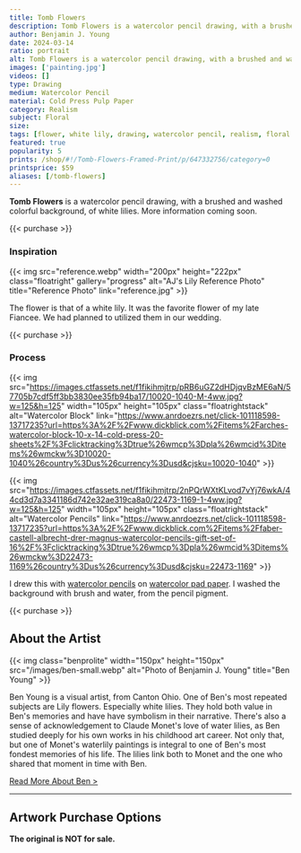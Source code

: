 ```yaml
---
title: Tomb Flowers
description: Tomb Flowers is a watercolor pencil drawing, with a brushed and washed colorful background, of white lilies.
author: Benjamin J. Young
date: 2024-03-14
ratio: portrait
alt: Tomb Flowers is a watercolor pencil drawing, with a brushed and washed colorful background, of white lilies.
images: ['painting.jpg']
videos: []
type: Drawing
medium: Watercolor Pencil
material: Cold Press Pulp Paper
category: Realism
subject: Floral
size: 
tags: [flower, white lily, drawing, watercolor pencil, realism, floral art]
featured: true
popularity: 5
prints: /shop/#!/Tomb-Flowers-Framed-Print/p/647332756/category=0
printsprice: $59
aliases: [/tomb-flowers]
---
```


**Tomb Flowers** is a watercolor pencil drawing, with a brushed and washed colorful background, of white lilies. More information coming soon.

{{< purchase >}}

### Inspiration ###

{{< img src="reference.webp" width="200px" height="222px" class="floatright" gallery="progress" alt="AJ's Lily Reference Photo" title="Reference Photo" link="reference.jpg" >}}

The flower is that of a white lily. It was the favorite flower of my late Fiancee. We had planned to utilized them in our wedding.

{{< purchase >}}

### Process ###

{{< img src="https://images.ctfassets.net/f1fikihmjtrp/pRB6uGZ2dHDjqvBzME6aN/57705b7cdf5ff3bb3830ee35fb94ba17/10020-1040-M-4ww.jpg?w=125&h=125" width="105px" height="105px" class="floatrightstack" alt="Watercolor Block" link="https://www.anrdoezrs.net/click-101118598-13717235?url=https%3A%2F%2Fwww.dickblick.com%2Fitems%2Farches-watercolor-block-10-x-14-cold-press-20-sheets%2F%3Fclicktracking%3Dtrue%26wmcp%3Dpla%26wmcid%3Ditems%26wmckw%3D10020-1040%26country%3Dus%26currency%3Dusd&cjsku=10020-1040" >}}

{{< img src="https://images.ctfassets.net/f1fikihmjtrp/2nPQrWXtKLvod7vYj76wkA/44cd3d7a3341186d742e32ae319ca8a0/22473-1169-1-4ww.jpg?w=125&h=125" width="105px" height="105px" class="floatrightstack" alt="Watercolor Pencils" link="https://www.anrdoezrs.net/click-101118598-13717235?url=https%3A%2F%2Fwww.dickblick.com%2Fitems%2Ffaber-castell-albrecht-drer-magnus-watercolor-pencils-gift-set-of-16%2F%3Fclicktracking%3Dtrue%26wmcp%3Dpla%26wmcid%3Ditems%26wmckw%3D22473-1169%26country%3Dus%26currency%3Dusd&cjsku=22473-1169" >}}

I drew this with [watercolor pencils](https://www.dpbolvw.net/click-101118598-13717235?url=https%3A%2F%2Fwww.dickblick.com%2Fitems%2Ffaber-castell-albrecht-durer-watercolor-pencils-set-of-24%2F%3Fclicktracking%3Dtrue%26wmcp%3Dpla%26wmcid%3Ditems%26wmckw%3D20567-0249%26country%3Dus%26currency%3Dusd&cjsku=20567-0249) on [watercolor pad paper](https://www.jdoqocy.com/click-101118598-13717235?url=https%3A%2F%2Fwww.dickblick.com%2Fitems%2Ffaber-castell-watercolor-pad-9x-12-90-lb-15-sheets%2F%3Fclicktracking%3Dtrue%26wmcp%3Dpla%26wmcid%3Ditems%26wmckw%3D10163-1001%26country%3Dus%26currency%3Dusd&cjsku=10163-1001). I washed the background with brush and water, from the pencil pigment.

{{< purchase >}}

## About the Artist ##

{{< img class="benprolite" width="150px" height="150px" src="/images/ben-small.webp" alt="Photo of Benjamin J. Young" title="Ben Young" >}}

Ben Young is a visual artist, from Canton Ohio. One of Ben's most repeated subjects are Lily flowers. Especially white lilies. They hold both value in Ben's memories and have have symbolism in their narrative. There's also a sense of acknowledgement to Claude Monet's love of water lilies, as Ben studied deeply for his own works in his childhood art career. Not only that, but one of Monet's waterlily paintings is integral to one of Ben's most fondest memories of his life. The lilies link both to Monet and the one who shared that moment in time with Ben.

[Read More About Ben >](/about)

---

## Artwork Purchase Options ##

**The original is NOT for sale.**